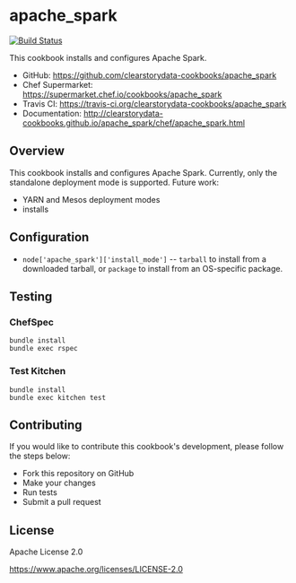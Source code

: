 # apache_spark

[![Build Status](https://travis-ci.org/clearstorydata-cookbooks/apache_spark.svg?branch=master)](https://travis-ci.org/clearstorydata-cookbooks/apache_spark)

This cookbook installs and configures Apache Spark.

* GitHub: https://github.com/clearstorydata-cookbooks/apache_spark
* Chef Supermarket: https://supermarket.chef.io/cookbooks/apache_spark
* Travis CI: https://travis-ci.org/clearstorydata-cookbooks/apache_spark
* Documentation: http://clearstorydata-cookbooks.github.io/apache_spark/chef/apache_spark.html

## Overview

This cookbook installs and configures Apache Spark. Currently, only the standalone deployment mode
is supported. Future work:

  * YARN and Mesos deployment modes
  * installs

## Configuration

* `node['apache_spark']['install_mode']` -- `tarball` to install from a downloaded tarball, 
  or `package` to install from an OS-specific package.

## Testing

### ChefSpec

```
bundle install
bundle exec rspec
```

### Test Kitchen

```
bundle install
bundle exec kitchen test
```

## Contributing

If you would like to contribute this cookbook's development, please follow the steps below:

* Fork this repository on GitHub
* Make your changes
* Run tests
* Submit a pull request

## License

Apache License 2.0

https://www.apache.org/licenses/LICENSE-2.0
